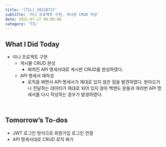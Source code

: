 ```yaml
---
title: '[TIL] 20220727'
subtitle: '미니 프로젝트 구현, 게시판 CRUD 작성'
date: 2022-07-27 00:00:00
category: 'TIL'
---
```


## What I Did Today

- 미니 프로젝트 구현
  - 게시물 CRUD 완성
    - 짜여진 API 명세서대로 게시판 CRUD를 완성하였다.
  - API 명세서 재작성
    - 로직을 짜면서 API 명세서가 제대로 있지 않은 점을 발견하였다. 받아오거나 전달하는 데이터가 제대로 되어 있지 않아 백엔드 분들과 여러번 API 명세서를 다시 작성하는 경우가 발생하였다.

<br/>

## Tomorrow’s To-dos

- JWT 로그인 방식으로 회원가입 로그인 연결
- API 명세서대로 CRUD 로직 짜기

<br/>
